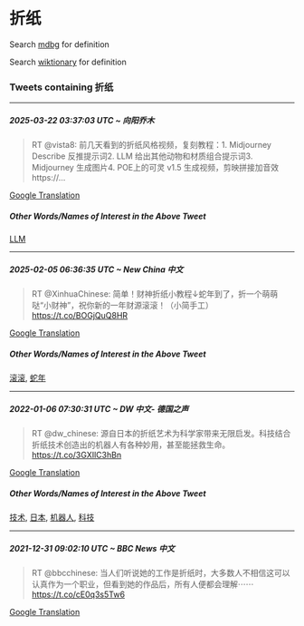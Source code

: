 # 折纸

Search [mdbg](https://www.mdbg.net/chinese/dictionary?page=worddict&wdrst=0&wdqb=折纸) for definition

Search [wiktionary](https://en.wiktionary.org/wiki/折纸) for definition

### Tweets containing 折纸

___
##### 2025-03-22 03:37:03 UTC ~ 向阳乔木
> RT @vista8: 前几天看到的折纸风格视频，复刻教程：1. Midjourney Describe 反推提示词2. LLM 给出其他动物和材质组合提示词3. Midjourney 生成图片4. POE上的可灵 v1.5 生成视频，剪映拼接加音效 https://…

[Google Translation](https://translate.google.com/?hi=en&tab=TT&sl=zh-CN&tl=en&op=translate&text=RT+%40vista8%3A+%E5%89%8D%E5%87%A0%E5%A4%A9%E7%9C%8B%E5%88%B0%E7%9A%84%E6%8A%98%E7%BA%B8%E9%A3%8E%E6%A0%BC%E8%A7%86%E9%A2%91%EF%BC%8C%E5%A4%8D%E5%88%BB%E6%95%99%E7%A8%8B%EF%BC%9A1.+Midjourney+Describe+%E5%8F%8D%E6%8E%A8%E6%8F%90%E7%A4%BA%E8%AF%8D2.+LLM+%E7%BB%99%E5%87%BA%E5%85%B6%E4%BB%96%E5%8A%A8%E7%89%A9%E5%92%8C%E6%9D%90%E8%B4%A8%E7%BB%84%E5%90%88%E6%8F%90%E7%A4%BA%E8%AF%8D3.+Midjourney+%E7%94%9F%E6%88%90%E5%9B%BE%E7%89%874.+POE%E4%B8%8A%E7%9A%84%E5%8F%AF%E7%81%B5+v1.5+%E7%94%9F%E6%88%90%E8%A7%86%E9%A2%91%EF%BC%8C%E5%89%AA%E6%98%A0%E6%8B%BC%E6%8E%A5%E5%8A%A0%E9%9F%B3%E6%95%88+https%3A%2F%2F%E2%80%A6)
##### Other Words/Names of Interest in the Above Tweet
[LLM](LLM.md)
___
##### 2025-02-05 06:36:35 UTC ~ New China 中文
> RT @XinhuaChinese: 简单！财神折纸小教程↓蛇年到了，折一个萌萌哒“小财神”，祝你新的一年财源滚滚！（小简手工） https://t.co/BOGjQuQ8HR

[Google Translation](https://translate.google.com/?hi=en&tab=TT&sl=zh-CN&tl=en&op=translate&text=RT+%40XinhuaChinese%3A+%E7%AE%80%E5%8D%95%EF%BC%81%E8%B4%A2%E7%A5%9E%E6%8A%98%E7%BA%B8%E5%B0%8F%E6%95%99%E7%A8%8B%E2%86%93%E8%9B%87%E5%B9%B4%E5%88%B0%E4%BA%86%EF%BC%8C%E6%8A%98%E4%B8%80%E4%B8%AA%E8%90%8C%E8%90%8C%E5%93%92%E2%80%9C%E5%B0%8F%E8%B4%A2%E7%A5%9E%E2%80%9D%EF%BC%8C%E7%A5%9D%E4%BD%A0%E6%96%B0%E7%9A%84%E4%B8%80%E5%B9%B4%E8%B4%A2%E6%BA%90%E6%BB%9A%E6%BB%9A%EF%BC%81%EF%BC%88%E5%B0%8F%E7%AE%80%E6%89%8B%E5%B7%A5%EF%BC%89+https%3A%2F%2Ft.co%2FBOGjQuQ8HR)
##### Other Words/Names of Interest in the Above Tweet
[滚滚](滚滚.md), [蛇年](蛇年.md)
___
##### 2022-01-06 07:30:31 UTC ~ DW 中文- 德国之声
> RT @dw_chinese: 源自日本的折纸艺术为科学家带来无限启发。科技结合折纸技术创造出的机器人有各种妙用，甚至能拯救生命。 https://t.co/3GXIlC3hBn

[Google Translation](https://translate.google.com/?hi=en&tab=TT&sl=zh-CN&tl=en&op=translate&text=RT+%40dw_chinese%3A+%E6%BA%90%E8%87%AA%E6%97%A5%E6%9C%AC%E7%9A%84%E6%8A%98%E7%BA%B8%E8%89%BA%E6%9C%AF%E4%B8%BA%E7%A7%91%E5%AD%A6%E5%AE%B6%E5%B8%A6%E6%9D%A5%E6%97%A0%E9%99%90%E5%90%AF%E5%8F%91%E3%80%82%E7%A7%91%E6%8A%80%E7%BB%93%E5%90%88%E6%8A%98%E7%BA%B8%E6%8A%80%E6%9C%AF%E5%88%9B%E9%80%A0%E5%87%BA%E7%9A%84%E6%9C%BA%E5%99%A8%E4%BA%BA%E6%9C%89%E5%90%84%E7%A7%8D%E5%A6%99%E7%94%A8%EF%BC%8C%E7%94%9A%E8%87%B3%E8%83%BD%E6%8B%AF%E6%95%91%E7%94%9F%E5%91%BD%E3%80%82+https%3A%2F%2Ft.co%2F3GXIlC3hBn)
##### Other Words/Names of Interest in the Above Tweet
[技术](技术.md), [日本](日本.md), [机器人](机器人.md), [科技](科技.md)
___
##### 2021-12-31 09:02:10 UTC ~ BBC News 中文
> RT @bbcchinese: 当人们听说她的工作是折纸时，大多数人不相信这可以认真作为一个职业，但看到她的作品后，所有人便都会理解⋯⋯ https://t.co/cE0q3s5Tw6

[Google Translation](https://translate.google.com/?hi=en&tab=TT&sl=zh-CN&tl=en&op=translate&text=RT+%40bbcchinese%3A+%E5%BD%93%E4%BA%BA%E4%BB%AC%E5%90%AC%E8%AF%B4%E5%A5%B9%E7%9A%84%E5%B7%A5%E4%BD%9C%E6%98%AF%E6%8A%98%E7%BA%B8%E6%97%B6%EF%BC%8C%E5%A4%A7%E5%A4%9A%E6%95%B0%E4%BA%BA%E4%B8%8D%E7%9B%B8%E4%BF%A1%E8%BF%99%E5%8F%AF%E4%BB%A5%E8%AE%A4%E7%9C%9F%E4%BD%9C%E4%B8%BA%E4%B8%80%E4%B8%AA%E8%81%8C%E4%B8%9A%EF%BC%8C%E4%BD%86%E7%9C%8B%E5%88%B0%E5%A5%B9%E7%9A%84%E4%BD%9C%E5%93%81%E5%90%8E%EF%BC%8C%E6%89%80%E6%9C%89%E4%BA%BA%E4%BE%BF%E9%83%BD%E4%BC%9A%E7%90%86%E8%A7%A3%E2%8B%AF%E2%8B%AF+https%3A%2F%2Ft.co%2FcE0q3s5Tw6)
